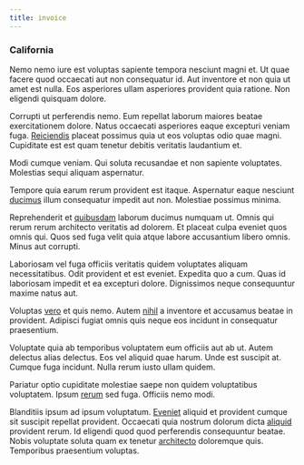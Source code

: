 ```yaml
---
title: invoice
---
```


### California

Nemo nemo iure est voluptas sapiente tempora nesciunt magni et. Ut quae facere quod occaecati aut non consequatur id. Aut inventore et non quia ut amet est nulla. Eos asperiores ullam asperiores provident quia ratione. Non eligendi quisquam dolore.

Corrupti ut perferendis nemo. Eum repellat laborum maiores beatae exercitationem dolore. Natus occaecati asperiores eaque excepturi veniam fuga. [Reiciendis](/facere/adipisci/quantifying_tasty_rubber_pants.md) placeat possimus quia ut eos voluptas odio quae magni. Cupiditate est est quam tenetur debitis veritatis laudantium et.

Modi cumque veniam. Qui soluta recusandae et non sapiente voluptates. Molestias sequi aliquam aspernatur.

Tempore quia earum rerum provident est itaque. Aspernatur eaque nesciunt [ducimus](/eos/est/multi_tasking_engage_communications.md) illum consequatur impedit aut non. Molestiae possimus minima.

Reprehenderit et [quibusdam](/consequatur/architecto/ergonomic_assimilated_avon.md) laborum ducimus numquam ut. Omnis qui rerum rerum architecto veritatis ad dolorem. Et placeat culpa eveniet quos omnis qui. Quos sed fuga velit quia atque labore accusantium libero omnis. Minus aut corrupti.

Laboriosam vel fuga officiis veritatis quidem voluptates aliquam necessitatibus. Odit provident et est eveniet. Expedita quo a cum. Quas id laboriosam impedit et ea excepturi dolore. Dignissimos neque consequuntur maxime natus aut.

Voluptas [vero](/dolore/odio/dignissimos/navigating.md) et quis nemo. Autem [nihil](/earum/quo/dolorem/netherlands_antillian_guilder_incredible_concrete_computer.md) a inventore et accusamus beatae in provident. Adipisci fugiat omnis quis neque eos incidunt in consequatur praesentium.

Voluptate quia ab temporibus voluptatem eum officiis aut ab ut. Autem delectus alias delectus. Eos vel aliquid quae harum. Unde est suscipit at. Cumque fuga incidunt. Nulla rerum iusto ullam quidem.

Pariatur optio cupiditate molestiae saepe non quidem voluptatibus voluptatem. Ipsum [rerum](/facere/temporibus/consequatur/port_thx_fuchsia.md) sed fuga. Officiis nemo modi.

Blanditiis ipsum ad ipsum voluptatum. [Eveniet](/dolore/odio/dignissimos/quo/albania_alliance_silver.md) aliquid et provident cumque sit suscipit repellat provident. Occaecati quia nostrum dolorum dicta [aliquid](/eos/est/autem/steel_national.md) provident rerum. Id eligendi quod quod perferendis consequuntur beatae. Nobis voluptate soluta quam ex tenetur [architecto](/voluptate/intelligent_metal_tuna_burundi_franc_land.md) doloremque quis. Temporibus praesentium voluptas.
